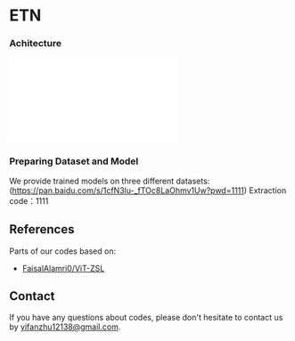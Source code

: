 # ETN

### Achitecture
![](framework.pdf)                                                

### Preparing Dataset and Model

We provide trained models on three different datasets: (https://pan.baidu.com/s/1cfN3lu-_fTOc8LaOhmv1Uw?pwd=1111) Extraction code：1111


## References
Parts of our codes based on:
* [FaisalAlamri0/ViT-ZSL](https://github.com/FaisalAlamri0/ViT-ZSL)            

## Contact
If you have any questions about codes, please don't hesitate to contact us by yifanzhu12138@gmail.com.
